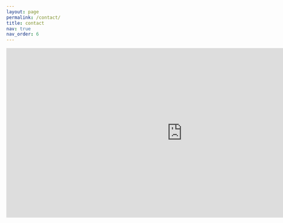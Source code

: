 ```yaml
---
layout: page
permalink: /contact/
title: contact
nav: true
nav_order: 6
---
```


<iframe src="https://www.google.com/maps/embed?pb=!1m18!1m12!1m3!1d7211.91083618814!2d127.04552182066026!3d37.60212874953666!2m3!1f0!2f0!3f0!3m2!1i1024!2i768!4f13.1!3m3!1m2!1s0x357cbb7cd6ae2e13%3A0x6ad590233985143c!2z7ZWc6rWt6rO87ZWZ6riw7Iig7Jew6rWs7JuQKEtJU1Qp!5e0!3m2!1sko!2skr!4v1729137677784!5m2!1sko!2skr" width="930px" height="450" style="border:0;" allowfullscreen="" loading="lazy" referrerpolicy="no-referrer-when-downgrade"></iframe>
